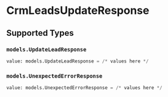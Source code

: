 # CrmLeadsUpdateResponse


## Supported Types

### `models.UpdateLeadResponse`

```python
value: models.UpdateLeadResponse = /* values here */
```

### `models.UnexpectedErrorResponse`

```python
value: models.UnexpectedErrorResponse = /* values here */
```

